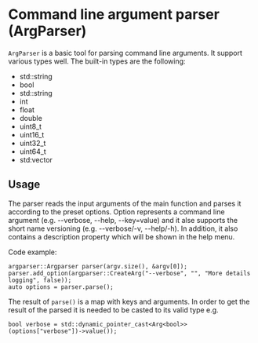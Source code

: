 # Command line argument parser (ArgParser)

`ArgParser` is a basic tool for parsing command line arguments. 
It support various types well. The built-in types are the following:

- std::string
- bool
- std::string
- int
- float
- double
- uint8_t
- uint16_t
- uint32_t
- uint64_t
- std:vector<T>

## Usage

The parser reads the input arguments of the main function and parses it according to the preset options. Option represents a command line argument (e.g. --verbose, --help, --key=value) and it alse supports the short name versioning (e.g. --verbose/-v, --help/-h). In addition, it also contains a description property which will be shown in the help menu.

Code example:

```
argparser::Argparser parser(argv.size(), &argv[0]);
parser.add_option(argparser::CreateArg("--verbose", "", "More details logging", false));
auto options = parser.parse();

```

The result of `parse()` is a map with keys and arguments. In order to get the result of the parsed it is needed to be casted to its valid type e.g.

```
bool verbose = std::dynamic_pointer_cast<Arg<bool>>(options["verbose"])->value());
```